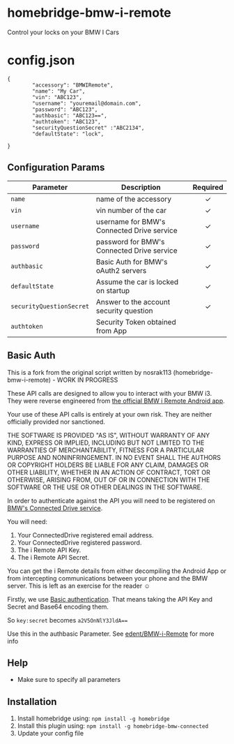 # homebridge-bmw-i-remote
Control your locks on your BMW I Cars


# config.json

```
{
        "accessory": "BMWIRemote",
        "name": "My Car",
        "vin": "ABC123",
        "username": "youremail@domain.com",
        "password": "ABC123",
        "authbasic": "ABC123==",
        "authtoken": "ABC123",
        "securityQuestionSecret" :"ABC2134",
        "defaultState": "lock",

}
```

## Configuration Params

|             Parameter            |                       Description                       | Required |
| -------------------------------- | ------------------------------------------------------- |:--------:|
| `name`                           | name of the accessory                                   |     ✓    |
| `vin`                            | vin number of the car                                   |     ✓    |
| `username`                       | username for BMW's Connected Drive service              |     ✓    |
| `password`                       | password for BMW's Connected Drive service              |     ✓    |
| `authbasic`                      | Basic Auth for BMW's oAuth2 servers                     |     ✓    |
| `defaultState`                   | Assume the car is locked on startup                     |     ✓    |
| `securityQuestionSecret`         | Answer to the account security question                 |     ✓    |
| `authtoken`         | Security Token obtained from App              |         |


## Basic Auth

This is a fork from the original script written by nosrak113 (homebridge-bmw-i-remote) - WORK IN PROGRESS

These API calls are designed to allow you to interact with your BMW i3.  They were reverse engineered from [the official BMW i Remote Android app](https://play.google.com/store/apps/details?id=com.bmwi.remote).

Your use of these API calls is entirely at your own risk.  They are neither officially provided nor sanctioned.

THE SOFTWARE IS PROVIDED "AS IS", WITHOUT WARRANTY OF ANY KIND, EXPRESS OR IMPLIED, INCLUDING BUT NOT LIMITED TO THE WARRANTIES OF MERCHANTABILITY, FITNESS FOR A PARTICULAR PURPOSE AND NONINFRINGEMENT. IN NO EVENT SHALL THE AUTHORS OR COPYRIGHT HOLDERS BE LIABLE FOR ANY CLAIM, DAMAGES OR OTHER LIABILITY, WHETHER IN AN ACTION OF CONTRACT, TORT OR OTHERWISE, ARISING FROM, OUT OF OR IN CONNECTION WITH THE SOFTWARE OR THE USE OR OTHER DEALINGS IN THE SOFTWARE.

In order to authenticate against the API you will need to be registered on [BMW's Connected Drive service](https://connecteddrive.bmwusa.com/cdp/release/internet/servlet/login).

You will need:

1. Your ConnectedDrive registered email address.
1. Your ConnectedDrive registered password.
1. The i Remote API Key.
1. The i Remote API Secret.

You can get the i Remote details from either decompiling the Android App or from intercepting communications between your phone and the BMW server.  This is left as an exercise for the reader ☺

Firstly, we use [Basic authentication](https://en.wikipedia.org/wiki/Basic_access_authentication).  That means taking the API Key and Secret and Base64 encoding them.

So `key:secret` becomes `a2V5OnNlY3JldA==`

Use this in the authbasic Parameter.
See [edent/BMW-i-Remote](https://github.com/edent/BMW-i-Remote) for more info


## Help

  - Make sure to specify all parameters

## Installation

1. Install homebridge using: `npm install -g homebridge`
2. Install this plugin using: `npm install -g homebridge-bmw-connected`
3. Update your config file

